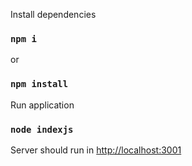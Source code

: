 Install dependencies
### `npm i`
or
### `npm install`

Run application
### `node indexjs`

Server should run in [http://localhost:3001](http://localhost:3001)